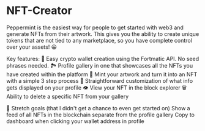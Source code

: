 # NFT-Creator

Peppermint is the easiest way for people to get started with web3 and generate NFTs from their artwork. This gives you the ability to create unique tokens that are not tied to any marketplace, so you have complete control over your assets! 😀

Key features: 
🔑 Easy crypto wallet creation using the Fortmatic API. No seed phrases needed.
🏞 Profile gallery in one that showcases all the NFTs you have created within the platform 
💎 Mint your artwork and turn it into an NFT with a simple 3 step process
👤 Straightforward customization of what info gets displayed on your profile
👁 View your NFT in the block explorer
🗑 Ability to delete a specific NFT from your gallery 

🚀 Stretch goals (that I didn't get a chance to even get started on)
Show a feed of all NFTs in the blockchain separate from the profile gallery
Copy to dashboard when clicking your wallet address in profile


